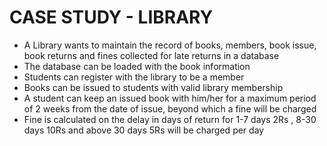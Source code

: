# CASE STUDY - LIBRARY
- A Library wants to maintain the record of books, members, book issue, book returns and fines collected for late returns in a database
- The database can be loaded with the book information
- Students can register with the library to be a member
- Books can be issued to students with valid library membership
- A student can keep an issued book with him/her for a maximum period of 2 weeks from the date of issue, beyond which a fine will be charged
- Fine is calculated on the delay in days of return for 1-7 days 2Rs , 8-30 days 10Rs and above 30 days 5Rs will be charged per day